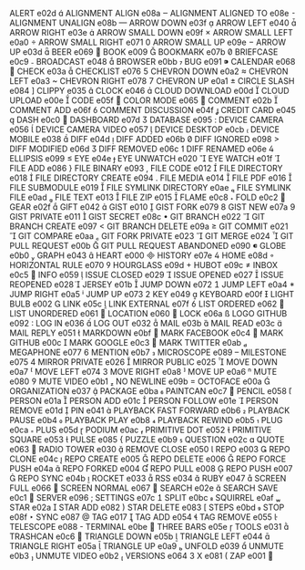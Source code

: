 ALERT                       e02d   
ALIGNMENT ALIGN             e08a   
ALIGNMENT ALIGNED TO        e08e   
ALIGNMENT UNALIGN           e08b   
ARROW DOWN                  e03f   
ARROW LEFT                  e040   
ARROW RIGHT                 e03e   
ARROW SMALL DOWN            e09f   
ARROW SMALL LEFT            e0a0   
ARROW SMALL RIGHT           e071   
ARROW SMALL UP              e09e   
ARROW UP                    e03d   
BEER                        e069   
BOOK                        e009   
BOOKMARK                    e07b   
BRIEFCASE                   e0c9   
BROADCAST                   e048   
BROWSER                     e0bb   
BUG                         e091   
CALENDAR                    e068   
CHECK                       e03a   
CHECKLIST                   e076   
CHEVRON DOWN                e0a2   
CHEVRON LEFT                e0a3   
CHEVRON RIGHT               e078   
CHEVRON UP                  e0a1   
CIRCLE SLASH                e084   
CLIPPY                      e035   
CLOCK                       e046   
CLOUD DOWNLOAD              e00d   
CLOUD UPLOAD                e00e   
CODE                        e05f   
COLOR MODE                  e065   
COMMENT                     e02b   
COMMENT ADD                 e06f   
COMMENT DISCUSSION          e04f   
CREDIT CARD                 e045   
DASH                        e0c0   
DASHBOARD                   e07d   
DATABASE                    e095   
DEVICE CAMERA               e056   
DEVICE CAMERA VIDEO         e057   
DEVICE DESKTOP              e0cb   
DEVICE MOBILE               e038   
DIFF                        e04d   
DIFF ADDED                  e06b   
DIFF IGNORED                e098   
DIFF MODIFIED               e06d   
DIFF REMOVED                e06c   
DIFF RENAMED                e06e   
ELLIPSIS                    e099   
EYE                         e04e   
EYE UNWATCH                 e020   
EYE WATCH                   e01f   
FILE ADD                    e086   
FILE BINARY                 e093   
FILE CODE                   e012   
FILE DIRECTORY              e018   
FILE DIRECTORY CREATE       e094   
FILE MEDIA                  e014   
FILE PDF                    e016   
FILE SUBMODULE              e019   
FILE SYMLINK DIRECTORY      e0ae   
FILE SYMLINK FILE           e0ad   
FILE TEXT                   e013   
FILE ZIP                    e015   
FLAME                       e0c8   
FOLD                        e0c2   
GEAR                        e02f   
GIFT                        e042   
GIST                        e010   
GIST FORK                   e079   
GIST NEW                    e07a   
GIST PRIVATE                e011   
GIST SECRET                 e08c   
GIT BRANCH                  e022   
GIT BRANCH CREATE           e097   
GIT BRANCH DELETE           e09a   
GIT COMMIT                  e021   
GIT COMPARE                 e0aa   
GIT FORK PRIVATE            e023   
GIT MERGE                   e024   
GIT PULL REQUEST            e00b   
GIT PULL REQUEST ABANDONED  e090   
GLOBE                       e0b0   
GRAPH                       e043   
HEART                       e000   
HISTORY                     e07e   
HOME                        e08d   
HORIZONTAL RULE             e070   
HOURGLASS                   e09d   
HUBOT                       e09c   
INBOX                       e0c5   
INFO                        e059   
ISSUE CLOSED                e029   
ISSUE OPENED                e027   
ISSUE REOPENED              e028   
JERSEY                      e01b   
JUMP DOWN                   e072   
JUMP LEFT                   e0a4   
JUMP RIGHT                  e0a5   
JUMP UP                     e073   
KEY                         e049   
KEYBOARD                    e00f   
LIGHT BULB                  e002   
LINK                        e05c   
LINK EXTERNAL               e07f   
LIST ORDERED                e062   
LIST UNORDERED              e061   
LOCATION                    e060   
LOCK                        e06a   
LOGO GITHUB                 e092   
LOG IN                      e036   
LOG OUT                     e032   
MAIL                        e03b   
MAIL READ                   e03c   
MAIL REPLY                  e051   
MARKDOWN                    e0bf   
MARK FACEBOOK               e0c4   
MARK GITHUB                 e00c   
MARK GOOGLE                 e0c3   
MARK TWITTER                e0ab   
MEGAPHONE                   e077   
MENTION                     e0b7   
MICROSCOPE                  e089   
MILESTONE                   e075   
MIRROR PRIVATE              e026   
MIRROR PUBLIC               e025   
MOVE DOWN                   e0a7   
MOVE LEFT                   e074   
MOVE RIGHT                  e0a8   
MOVE UP                     e0a6   
MUTE                        e080   
MUTE VIDEO                  e0b1   
NO NEWLINE                  e09b   
OCTOFACE                    e00a   
ORGANIZATION                e037   
PACKAGE                     e0ba   
PAINTCAN                    e0c7   
PENCIL                      e058   
PERSON                      e01a   
PERSON ADD                  e01c   
PERSON FOLLOW               e01e   
PERSON REMOVE               e01d   
PIN                         e041   
PLAYBACK FAST FORWARD       e0b6   
PLAYBACK PAUSE              e0b4   
PLAYBACK PLAY               e0b8   
PLAYBACK REWIND             e0b5   
PLUG                        e0ca   
PLUS                        e05d   
PODIUM                      e0ac   
PRIMITIVE DOT               e052   
PRIMITIVE SQUARE            e053   
PULSE                       e085   
PUZZLE                      e0b9   
QUESTION                    e02c   
QUOTE                       e063   
RADIO TOWER                 e030   
REMOVE CLOSE                e050   
REPO                        e003   
REPO CLONE                  e04c   
REPO CREATE                 e005   
REPO DELETE                 e006   
REPO FORCE PUSH             e04a   
REPO FORKED                 e004   
REPO PULL                   e008   
REPO PUSH                   e007   
REPO SYNC                   e04b   
ROCKET                      e033   
RSS                         e034   
RUBY                        e047   
SCREEN FULL                 e066   
SCREEN NORMAL               e067   
SEARCH                      e02e   
SEARCH SAVE                 e0c1   
SERVER                      e096   
SETTINGS                    e07c   
SPLIT                       e0bc   
SQUIRREL                    e0af   
STAR                        e02a   
STAR ADD                    e082   
STAR DELETE                 e083   
STEPS                       e0bd   
STOP                        e08f   
SYNC                        e087   
TAG                         e017   
TAG ADD                     e054   
TAG REMOVE                  e055   
TELESCOPE                   e088   
TERMINAL                    e0be   
THREE BARS                  e05e   
TOOLS                       e031   
TRASHCAN                    e0c6   
TRIANGLE DOWN               e05b   
TRIANGLE LEFT               e044   
TRIANGLE RIGHT              e05a   
TRIANGLE UP                 e0a9   
UNFOLD                      e039   
UNMUTE                      e0b3   
UNMUTE VIDEO                e0b2   
VERSIONS                    e064   
X                           e081   
ZAP                         e001   
